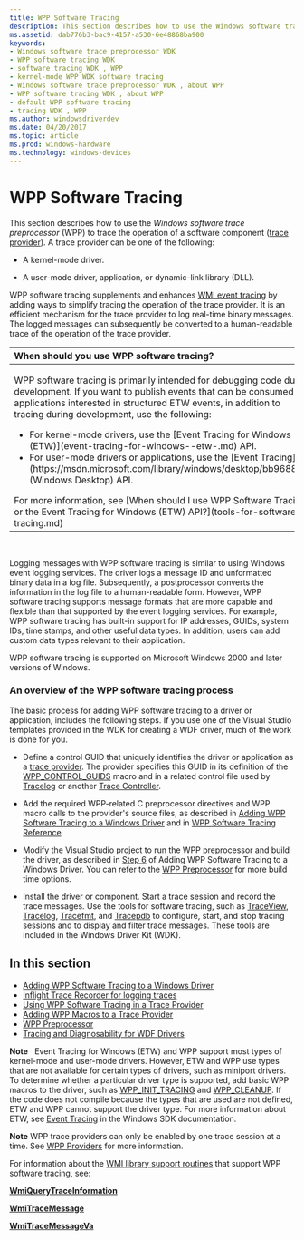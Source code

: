 ```yaml
---
title: WPP Software Tracing
description: This section describes how to use the Windows software trace preprocessor (WPP) to trace the operation of a software component trace provider.
ms.assetid: dab776b3-bac9-4157-a530-6e48868ba900
keywords:
- Windows software trace preprocessor WDK
- WPP software tracing WDK
- software tracing WDK , WPP
- kernel-mode WPP WDK software tracing
- Windows software trace preprocessor WDK , about WPP
- WPP software tracing WDK , about WPP
- default WPP software tracing
- tracing WDK , WPP
ms.author: windowsdriverdev
ms.date: 04/20/2017
ms.topic: article
ms.prod: windows-hardware
ms.technology: windows-devices
---
```


# WPP Software Tracing


This section describes how to use the *Windows software trace preprocessor* (WPP) to trace the operation of a software component ([trace provider](trace-provider.md)). A trace provider can be one of the following:

-   A kernel-mode driver.

-   A user-mode driver, application, or dynamic-link library (DLL).

WPP software tracing supplements and enhances [WMI event tracing](https://msdn.microsoft.com/library/windows/hardware/ff566350) by adding ways to simplify tracing the operation of the trace provider. It is an efficient mechanism for the trace provider to log real-time binary messages. The logged messages can subsequently be converted to a human-readable trace of the operation of the trace provider.

<table>
<colgroup>
<col width="100%" />
</colgroup>
<thead>
<tr class="header">
<th align="left">When should you use WPP software tracing?</th>
</tr>
</thead>
<tbody>
<tr class="odd">
<td align="left"><p>WPP software tracing is primarily intended for debugging code during development. If you want to publish events that can be consumed by applications interested in structured ETW events, in addition to tracing during development, use the following:</p>
<ul>
<li>For kernel-mode drivers, use the [Event Tracing for Windows (ETW)](event-tracing-for-windows--etw-.md) API.</li>
<li>For user-mode drivers or applications, use the [Event Tracing](https://msdn.microsoft.com/library/windows/desktop/bb968803) (Windows Desktop) API.</li>
</ul>
For more information, see [When should I use WPP Software Tracing or the Event Tracing for Windows (ETW) API?](tools-for-software-tracing.md)</td>
</tr>
</tbody>
</table>

 

Logging messages with WPP software tracing is similar to using Windows event logging services. The driver logs a message ID and unformatted binary data in a log file. Subsequently, a postprocessor converts the information in the log file to a human-readable form. However, WPP software tracing supports message formats that are more capable and flexible than that supported by the event logging services. For example, WPP software tracing has built-in support for IP addresses, GUIDs, system IDs, time stamps, and other useful data types. In addition, users can add custom data types relevant to their application.

WPP software tracing is supported on Microsoft Windows 2000 and later versions of Windows.

### An overview of the WPP software tracing process

The basic process for adding WPP software tracing to a driver or application, includes the following steps. If you use one of the Visual Studio templates provided in the WDK for creating a WDF driver, much of the work is done for you.

-   Define a control GUID that uniquely identifies the driver or application as a [trace provider](trace-provider.md). The provider specifies this GUID in its definition of the [WPP\_CONTROL\_GUIDS](https://msdn.microsoft.com/library/windows/hardware/ff556186) macro and in a related control file used by [Tracelog](tracelog.md) or another [Trace Controller](trace-controller.md).

-   Add the required WPP-related C preprocessor directives and WPP macro calls to the provider's source files, as described in [Adding WPP Software Tracing to a Windows Driver](adding-wpp-software-tracing-to-a-windows-driver.md) and in [WPP Software Tracing Reference](https://msdn.microsoft.com/library/windows/hardware/ff556205).

-   Modify the Visual Studio project to run the WPP preprocessor and build the driver, as described in [Step 6](adding-wpp-software-tracing-to-a-windows-driver.md#step-6-modify-the-visual-studio-project-to-run-the-wpp-preprocessor-and-build-the-solution) of Adding WPP Software Tracing to a Windows Driver. You can refer to the [WPP Preprocessor](wpp-preprocessor.md) for more build time options.

-   Install the driver or component. Start a trace session and record the trace messages. Use the tools for software tracing, such as [TraceView](traceview.md), [Tracelog](tracelog.md), [Tracefmt](tracefmt.md), and [Tracepdb](tracepdb.md) to configure, start, and stop tracing sessions and to display and filter trace messages. These tools are included in the Windows Driver Kit (WDK).

## In this section


-   [Adding WPP Software Tracing to a Windows Driver](adding-wpp-software-tracing-to-a-windows-driver.md)
-   [Inflight Trace Recorder for logging traces](using-wpp-recorder.md)
-   [Using WPP Software Tracing in a Trace Provider](using-wpp-software-tracing-in-a-trace-provider.md)
-   [Adding WPP Macros to a Trace Provider](adding-wpp-macros-to-a-trace-provider.md)
-   [WPP Preprocessor](wpp-preprocessor.md)
-   [Tracing and Diagnosability for WDF Drivers](tracing-and-diagnosability-for-wdf-drivers.md)

**Note**   Event Tracing for Windows (ETW) and WPP support most types of kernel-mode and user-mode drivers. However, ETW and WPP use types that are not available for certain types of drivers, such as miniport drivers. To determine whether a particular driver type is supported, add basic WPP macros to the driver, such as [WPP\_INIT\_TRACING](https://msdn.microsoft.com/library/windows/hardware/ff556191) and [WPP\_CLEANUP](https://msdn.microsoft.com/library/windows/hardware/ff556179). If the code does not compile because the types that are used are not defined, ETW and WPP cannot support the driver type.
For more information about ETW, see [Event Tracing](http://go.microsoft.com/fwlink/p/?linkid=179202) in the Windows SDK documentation.

**Note** WPP trace providers can only be enabled by one trace session at a time. See [WPP Providers](https://msdn.microsoft.com/library/windows/desktop/aa363668#providers) for more information.

For information about the [WMI library support routines](https://msdn.microsoft.com/library/windows/hardware/ff566359) that support WPP software tracing, see:

[**WmiQueryTraceInformation**](https://msdn.microsoft.com/library/windows/hardware/ff565820)

[**WmiTraceMessage**](https://msdn.microsoft.com/library/windows/hardware/ff565836)

[**WmiTraceMessageVa**](https://msdn.microsoft.com/library/windows/hardware/ff566340)

 

 





